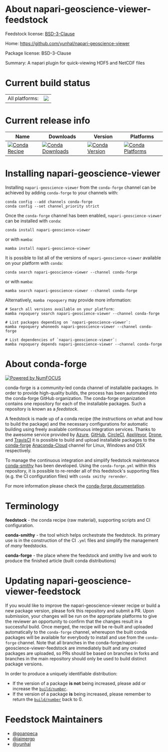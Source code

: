 About napari-geoscience-viewer-feedstock
========================================

Feedstock license: [BSD-3-Clause](https://github.com/conda-forge/napari-geoscience-viewer-feedstock/blob/main/LICENSE.txt)

Home: https://github.com/yunhal/napari-geoscience-viewer

Package license: BSD-3-Clause

Summary: A napari plugin for quick-viewing HDF5 and NetCDF files

Current build status
====================


<table><tr><td>All platforms:</td>
    <td>
      <a href="https://dev.azure.com/conda-forge/feedstock-builds/_build/latest?definitionId=19969&branchName=main">
        <img src="https://dev.azure.com/conda-forge/feedstock-builds/_apis/build/status/napari-geoscience-viewer-feedstock?branchName=main">
      </a>
    </td>
  </tr>
</table>

Current release info
====================

| Name | Downloads | Version | Platforms |
| --- | --- | --- | --- |
| [![Conda Recipe](https://img.shields.io/badge/recipe-napari--geoscience--viewer-green.svg)](https://anaconda.org/conda-forge/napari-geoscience-viewer) | [![Conda Downloads](https://img.shields.io/conda/dn/conda-forge/napari-geoscience-viewer.svg)](https://anaconda.org/conda-forge/napari-geoscience-viewer) | [![Conda Version](https://img.shields.io/conda/vn/conda-forge/napari-geoscience-viewer.svg)](https://anaconda.org/conda-forge/napari-geoscience-viewer) | [![Conda Platforms](https://img.shields.io/conda/pn/conda-forge/napari-geoscience-viewer.svg)](https://anaconda.org/conda-forge/napari-geoscience-viewer) |

Installing napari-geoscience-viewer
===================================

Installing `napari-geoscience-viewer` from the `conda-forge` channel can be achieved by adding `conda-forge` to your channels with:

```
conda config --add channels conda-forge
conda config --set channel_priority strict
```

Once the `conda-forge` channel has been enabled, `napari-geoscience-viewer` can be installed with `conda`:

```
conda install napari-geoscience-viewer
```

or with `mamba`:

```
mamba install napari-geoscience-viewer
```

It is possible to list all of the versions of `napari-geoscience-viewer` available on your platform with `conda`:

```
conda search napari-geoscience-viewer --channel conda-forge
```

or with `mamba`:

```
mamba search napari-geoscience-viewer --channel conda-forge
```

Alternatively, `mamba repoquery` may provide more information:

```
# Search all versions available on your platform:
mamba repoquery search napari-geoscience-viewer --channel conda-forge

# List packages depending on `napari-geoscience-viewer`:
mamba repoquery whoneeds napari-geoscience-viewer --channel conda-forge

# List dependencies of `napari-geoscience-viewer`:
mamba repoquery depends napari-geoscience-viewer --channel conda-forge
```


About conda-forge
=================

[![Powered by
NumFOCUS](https://img.shields.io/badge/powered%20by-NumFOCUS-orange.svg?style=flat&colorA=E1523D&colorB=007D8A)](https://numfocus.org)

conda-forge is a community-led conda channel of installable packages.
In order to provide high-quality builds, the process has been automated into the
conda-forge GitHub organization. The conda-forge organization contains one repository
for each of the installable packages. Such a repository is known as a *feedstock*.

A feedstock is made up of a conda recipe (the instructions on what and how to build
the package) and the necessary configurations for automatic building using freely
available continuous integration services. Thanks to the awesome service provided by
[Azure](https://azure.microsoft.com/en-us/services/devops/), [GitHub](https://github.com/),
[CircleCI](https://circleci.com/), [AppVeyor](https://www.appveyor.com/),
[Drone](https://cloud.drone.io/welcome), and [TravisCI](https://travis-ci.com/)
it is possible to build and upload installable packages to the
[conda-forge](https://anaconda.org/conda-forge) [Anaconda-Cloud](https://anaconda.org/)
channel for Linux, Windows and OSX respectively.

To manage the continuous integration and simplify feedstock maintenance
[conda-smithy](https://github.com/conda-forge/conda-smithy) has been developed.
Using the ``conda-forge.yml`` within this repository, it is possible to re-render all of
this feedstock's supporting files (e.g. the CI configuration files) with ``conda smithy rerender``.

For more information please check the [conda-forge documentation](https://conda-forge.org/docs/).

Terminology
===========

**feedstock** - the conda recipe (raw material), supporting scripts and CI configuration.

**conda-smithy** - the tool which helps orchestrate the feedstock.
                   Its primary use is in the construction of the CI ``.yml`` files
                   and simplify the management of *many* feedstocks.

**conda-forge** - the place where the feedstock and smithy live and work to
                  produce the finished article (built conda distributions)


Updating napari-geoscience-viewer-feedstock
===========================================

If you would like to improve the napari-geoscience-viewer recipe or build a new
package version, please fork this repository and submit a PR. Upon submission,
your changes will be run on the appropriate platforms to give the reviewer an
opportunity to confirm that the changes result in a successful build. Once
merged, the recipe will be re-built and uploaded automatically to the
`conda-forge` channel, whereupon the built conda packages will be available for
everybody to install and use from the `conda-forge` channel.
Note that all branches in the conda-forge/napari-geoscience-viewer-feedstock are
immediately built and any created packages are uploaded, so PRs should be based
on branches in forks and branches in the main repository should only be used to
build distinct package versions.

In order to produce a uniquely identifiable distribution:
 * If the version of a package **is not** being increased, please add or increase
   the [``build/number``](https://docs.conda.io/projects/conda-build/en/latest/resources/define-metadata.html#build-number-and-string).
 * If the version of a package **is** being increased, please remember to return
   the [``build/number``](https://docs.conda.io/projects/conda-build/en/latest/resources/define-metadata.html#build-number-and-string)
   back to 0.

Feedstock Maintainers
=====================

* [@goanpeca](https://github.com/goanpeca/)
* [@jaimergp](https://github.com/jaimergp/)
* [@yunhal](https://github.com/yunhal/)

